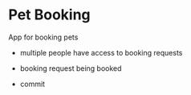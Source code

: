 # Pet Booking

App for booking pets

- multiple people have access to booking requests

- booking request being booked 

- commit
